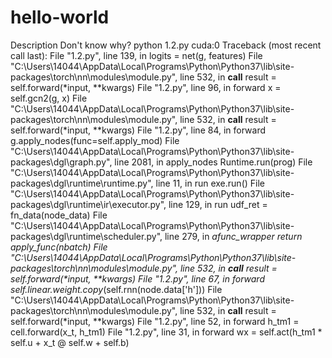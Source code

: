 # hello-world
Description
Don't know why?
python 1.2.py
cuda:0
Traceback (most recent call last):
  File "1.2.py", line 139, in <module>
    logits = net(g, features)
  File "C:\Users\14044\AppData\Local\Programs\Python\Python37\lib\site-packages\torch\nn\modules\module.py", line 532, in __call__
    result = self.forward(*input, **kwargs)
  File "1.2.py", line 96, in forward
    x = self.gcn2(g, x)
  File "C:\Users\14044\AppData\Local\Programs\Python\Python37\lib\site-packages\torch\nn\modules\module.py", line 532, in __call__
    result = self.forward(*input, **kwargs)
  File "1.2.py", line 84, in forward
    g.apply_nodes(func=self.apply_mod)
  File "C:\Users\14044\AppData\Local\Programs\Python\Python37\lib\site-packages\dgl\graph.py", line 2081, in apply_nodes
    Runtime.run(prog)
  File "C:\Users\14044\AppData\Local\Programs\Python\Python37\lib\site-packages\dgl\runtime\runtime.py", line 11, in run
    exe.run()
  File "C:\Users\14044\AppData\Local\Programs\Python\Python37\lib\site-packages\dgl\runtime\ir\executor.py", line 129, in run
    udf_ret = fn_data(node_data)
  File "C:\Users\14044\AppData\Local\Programs\Python\Python37\lib\site-packages\dgl\runtime\scheduler.py", line 279, in _afunc_wrapper
    return apply_func(nbatch)
  File "C:\Users\14044\AppData\Local\Programs\Python\Python37\lib\site-packages\torch\nn\modules\module.py", line 532, in __call__
    result = self.forward(*input, **kwargs)
  File "1.2.py", line 67, in forward
    self.linear.weight.copy_(self.rnn(node.data['h']))
  File "C:\Users\14044\AppData\Local\Programs\Python\Python37\lib\site-packages\torch\nn\modules\module.py", line 532, in __call__
    result = self.forward(*input, **kwargs)
  File "1.2.py", line 52, in forward
    h_tm1 = cell.forward(x_t, h_tm1)
  File "1.2.py", line 31, in forward
    wx = self.act(h_tm1 * self.u + x_t @ self.w + self.b)
